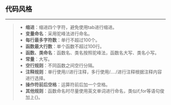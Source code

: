 ## 代码风格
------

> * **缩进**：缩进四个字符，避免使用tab进行缩进。
> * **变量命名**：采用驼峰法进行命名。
> * **每行最多字符数**：单行不超过100个。
> * **函数最大行数**：单个函数不超过100行。
> * **函数、类命名**：函数名、类名按照驼峰法，函数名大写、类名小写。
> * **常量**：大写。
> * **空行规则**：不同函数之间空行分隔。
> * **注释规则**：单行使用//进行注释，多行使用/*....*/进行注释根据注释内容进行选择。
> * **操作符前后空格**：运算符前后加一个空格。
> * **其他规则**：函数命名时尽量使用英文单词进行命名，类似if,for等语句俊加上{}。
